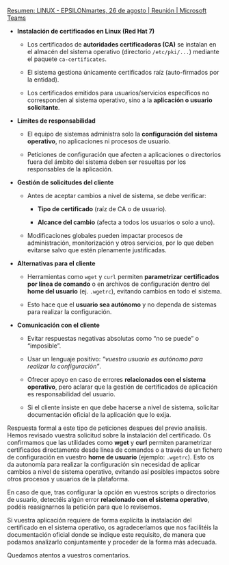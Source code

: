 [Resumen: LINUX - EPSILONmartes, 26 de agosto | Reunión | Microsoft Teams](https://teams.microsoft.com/l/meetingrecap?driveId=b%21Xc5Qqwa8mEe52XQogNr9vJ7oUh7DF9tCoIFkhQxVd8vUYcPhh6xmTq0bueWk8lFJ&driveItemId=014ZKHOFSVLTAOOBEGIBHKJBGHCONER7S7&sitePath=https%3A%2F%2Fkyndrylde-my.sharepoint.com%2F%3Av%3A%2Fg%2Fpersonal%2Fadrian_alonsorumbaut_kyndryl_com%2FEVVcwOcEhkBOpITHE5pI_l8B3CAhNGqovjOUegj36BmiNQ&fileUrl=https%3A%2F%2Fkyndrylde-my.sharepoint.com%2F%3Av%3A%2Fg%2Fpersonal%2Fadrian_alonsorumbaut_kyndryl_com%2FEVVcwOcEhkBOpITHE5pI_l8B3CAhNGqovjOUegj36BmiNQ&threadId=19%3Af9a5f99fca6d4d9f99525c322ddf9904%40thread.v2&organizerId=b72f1f5b-629b-4edc-8de1-641eac7af42b&tenantId=f260df36-bc43-424c-8f44-c85226657b01&callId=6423ba6e-d12a-47b5-86a6-fb8af226a2b7&threadType=GroupChat&meetingType=Adhoc&subType=RecapSharingLink_RecapChiclet "https://teams.microsoft.com/l/meetingrecap?driveId=b%21Xc5Qqwa8mEe52XQogNr9vJ7oUh7DF9tCoIFkhQxVd8vUYcPhh6xmTq0bueWk8lFJ&driveItemId=014ZKHOFSVLTAOOBEGIBHKJBGHCONER7S7&sitePath=https%3A%2F%2Fkyndrylde-my.sharepoint.com%2F%3Av%3A%2Fg%2Fpersonal%2Fadrian_alonsorumbaut_kyndryl_com%2FEVVcwOcEhkBOpITHE5pI_l8B3CAhNGqovjOUegj36BmiNQ&fileUrl=https%3A%2F%2Fkyndrylde-my.sharepoint.com%2F%3Av%3A%2Fg%2Fpersonal%2Fadrian_alonsorumbaut_kyndryl_com%2FEVVcwOcEhkBOpITHE5pI_l8B3CAhNGqovjOUegj36BmiNQ&threadId=19%3Af9a5f99fca6d4d9f99525c322ddf9904%40thread.v2&organizerId=b72f1f5b-629b-4edc-8de1-641eac7af42b&tenantId=f260df36-bc43-424c-8f44-c85226657b01&callId=6423ba6e-d12a-47b5-86a6-fb8af226a2b7&threadType=GroupChat&meetingType=Adhoc&subType=RecapSharingLink_RecapChiclet")


- **Instalación de certificados en Linux (Red Hat 7)**
    
    - Los certificados de **autoridades certificadoras (CA)** se instalan en el almacén del sistema operativo (directorio `/etc/pki/...`) mediante el paquete `ca-certificates`.
        
    - El sistema gestiona únicamente certificados raíz (auto-firmados por la entidad).
        
    - Los certificados emitidos para usuarios/servicios específicos no corresponden al sistema operativo, sino a la **aplicación o usuario solicitante**.
        
- **Límites de responsabilidad**
    
    - El equipo de sistemas administra solo la **configuración del sistema operativo**, no aplicaciones ni procesos de usuario.
        
    - Peticiones de configuración que afecten a aplicaciones o directorios fuera del ámbito del sistema deben ser resueltas por los responsables de la aplicación.
        
- **Gestión de solicitudes del cliente**
    
    - Antes de aceptar cambios a nivel de sistema, se debe verificar:
        
        - **Tipo de certificado** (raíz de CA o de usuario).
            
        - **Alcance del cambio** (afecta a todos los usuarios o solo a uno).
            
    - Modificaciones globales pueden impactar procesos de administración, monitorización y otros servicios, por lo que deben evitarse salvo que estén plenamente justificadas.
        
- **Alternativas para el cliente**
    
    - Herramientas como `wget` y `curl` permiten **parametrizar certificados por línea de comando** o en archivos de configuración dentro del **home del usuario** (ej. `.wgetrc`), evitando cambios en todo el sistema.
        
    - Esto hace que el **usuario sea autónomo** y no dependa de sistemas para realizar la configuración.
        
- **Comunicación con el cliente**
    
    - Evitar respuestas negativas absolutas como “no se puede” o “imposible”.
        
    - Usar un lenguaje positivo: _“vuestro usuario es autónomo para realizar la configuración”_.
        
    - Ofrecer apoyo en caso de errores **relacionados con el sistema operativo**, pero aclarar que la gestión de certificados de aplicación es responsabilidad del usuario.
        
    - Si el cliente insiste en que debe hacerse a nivel de sistema, solicitar documentación oficial de la aplicación que lo exija.

Respuesta formal a este tipo de peticiones despues del previo analisis.
Hemos revisado vuestra solicitud sobre la instalación del certificado. Os confirmamos que las utilidades como **wget** y **curl** permiten parametrizar certificados directamente desde línea de comandos o a través de un fichero de configuración en vuestro **home de usuario** (ejemplo: `.wgetrc`). Esto os da autonomía para realizar la configuración sin necesidad de aplicar cambios a nivel de sistema operativo, evitando así posibles impactos sobre otros procesos y usuarios de la plataforma.

En caso de que, tras configurar la opción en vuestros scripts o directorios de usuario, detectéis algún error **relacionado con el sistema operativo**, podéis reasignarnos la petición para que lo revisemos.

Si vuestra aplicación requiere de forma explícita la instalación del certificado en el sistema operativo, os agradeceríamos que nos facilitéis la documentación oficial donde se indique este requisito, de manera que podamos analizarlo conjuntamente y proceder de la forma más adecuada.

Quedamos atentos a vuestros comentarios.